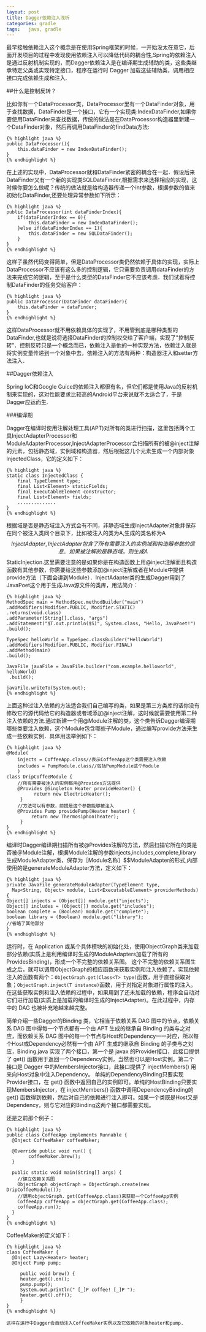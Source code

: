 ```yaml
---
layout: post
title: Dagger依赖注入浅析 
categories:	gradle
tags:   java, gradle
---
```


最早接触依赖注入这个概念是在使用Spring框架的时候，一开始没太在意它，后面开发项目的过程中发现使用依赖注入可以降低代码的耦合性,Spring的依赖注入是通过反射机制实现的，而Dagger依赖注入是在编译期生成辅助的类，这些类继承特定父类或实现特定接口，程序在运行时 Dagger 加载这些辅助类，调用相应接口完成依赖生成和注入.


##什么是控制反转？

比如你有一个DataProcessor类，DataProcessor里有一个DataFinder对象，用于查找数据，DataFinder是一个接口，它有一个实现类:IndexDataFinder,如果你要使用DataFinder来查找数据，传统的做法是在DataProcessor构造器里新建一个DataFinder对象，然后再调用DataFinder的findData方法:
	
	{% highlight java %}
	public DataProcessor(){
		this.dataFinder = new IndexDataFinder();
	}
	{% endhighlight %}

在上述的实现中，DataProcessor就和DataFinder紧密的耦合在一起．假设后来DataFinder又有一个新的实现类SQLDataFinder,根据需求来选择相应的实现，这时候你要怎么做呢？传统的做法就是给构造器传递一个int参数，根据参数的值来初始化DataFinder,还要处理异常参数如下所示：


	{% highlight java %}
	public DataProcessor(int dataFinderIndex){
		if(dataFinderIndex == 0){
			this.dataFinder = new IndexDataFinder();	
		}else if(dataFinderIndex == 1){
			this.dataFinder = new SQLDataFinder();
		}
	}
	{% endhighlight %}

这样子虽然代码变得简单，但是DataProcessor类仍然依赖于具体的实现，实际上DataProcessor不应该有这么多的控制逻辑，它只需要负责调用dataFinder的方法来完成它的逻辑，至于是什么类型的DataFinder它不应该考虑．我们试着将控制DataFinder的任务交给客户：

	
	{% highlight java %}
	public DataProcessor(DataFinder dataFinder){
		this.dataFinder = dataFinder;
	}
	{% endhighlight %}

这样DataProcessor就不用依赖具体的实现了，不用管到底是哪种类型的DataFinder,也就是说将选择DataFinder的控制权交给了客户端，实现了"控制反转"．控制反转只是一个概念而已，依赖注入是他的一种实现方法，依赖注入就是将实例变量传递到一个对象中去，依赖注入的方法有两种：构造器注入和setter方法注入．

##Dagger依赖注入

Spring IoC和Google Guice的依赖注入都很有名，但它们都是使用Java的反射机制来实现的，这对性能要求比较高的Android平台来说就不太适合了，于是Dagger应运而生.

###编译期

Dagger在编译时使用注解处理工具(APT)对所有的类进行扫描，这里包括两个工具InjectAdapterProcessor和ModuleAdapterProcessor,InjectAdapterProcessor会扫描所有的被@inject注解的元素，包括静态域，实例域和构造器，然后根据这几个元素生成一个内部对象InjectedClass，它的定义如下：

	{% highlight java %}
	static class InjectedClass {
		final TypeElement type;
		final List<Element> staticFields;
		final ExecutableElement constructor;
		final List<Element> fields;
		..............
	}
	{% endhighlight %}

根据域是否是静态域注入方式会有不同，非静态域生成InjectAdapter对象并保存在同个被注入类同个目录下，比如被注入的类为A,生成的类名称为A$$InjectAdapter,InjectAdapter包含了所有需要注入的实例域和构造器参数的信息．如果被注解的是静态域，则生成A$$StaticInjection.这里需要注意的是如果你是在构造函数上用@inject注解而且构造函数有其他参数，你需要给这些参数添加@inject注解或者在Module中提供provide方法（下面会讲到Module）．InjectAdapter类的生成Dagger用到了JavaPoet这个用于生成Java源文件的类库，用法简介：

	{% highlight java %}
	MethodSpec main = MethodSpec.methodBuilder("main")
	.addModifiers(Modifier.PUBLIC, Modifier.STATIC)
	.returns(void.class)
	.addParameter(String[].class, "args")
	.addStatement("$T.out.println($S)", System.class, "Hello, JavaPoet!")
	.build();

	TypeSpec helloWorld = TypeSpec.classBuilder("HelloWorld")
	.addModifiers(Modifier.PUBLIC, Modifier.FINAL)
	.addMethod(main)
	.build();

	JavaFile javaFile = JavaFile.builder("com.example.helloworld", helloWorld)
	 .build();

	javaFile.writeTo(System.out);
	{% endhighlight %}


上面这种过注入依赖的方法适合我们自己编写的类，如果是第三方类库的话你没有修改它的源代码给它的构造器或者域添加@inject注解，这时候就需要使用第二种注入依赖的方法.通过新建一个用@Module注解的类，这个类告诉Dagger编译期哪些类要注入依赖，这个Module包含哪些子Module，通过编写provide方法来生成一些依赖实例．具体用法举例如下：

	{% highlight java %}
	@Module(
		injects = CoffeeApp.class//表示CoffeeApp这个类需要注入依赖
		includes = PumpModule.class//包括PumpModule这个Module
		)	
	class DripCoffeeModule {
		//所有需要被注入的实例都用@Provides方法提供
		@Provides @Singleton Heater provideHeater() {
			  return new ElectricHeater();
		 }
		//方法可以有参数，前提是这个参数能够被注入
		@Provides Pump providePump(Heater heater) {
			 return new Thermosiphon(heater);	
		 }
	}
	{% endhighlight %}

编译时Dagger编译期扫描所有被@Provides注解的方法，然后扫描它所在的类是否被＠Module注解，根据Module注解的参数injects,includes,complete,library生成ModuleAdapter类，保存为［Module名称］$$ModuleAdapter的形式,内部使用的是generateModuleAdapter方法，定义如下：

	{% highlight java %}
	private JavaFile generateModuleAdapter(TypeElement type,
	  Map<String, Object> module, List<ExecutableElement> providerMethods) {
	Object[] injects = (Object[]) module.get("injects");
	Object[] includes = (Object[]) module.get("includes");
	boolean complete = (Boolean) module.get("complete");
	boolean library = (Boolean) module.get("library");
	//省略了其他部分
	}
	{% endhighlight %}

运行时，在 Application 或某个具体模块的初始化处，使用ObjectGraph类来加载部分依赖(实质上是利用编译时生成的ModuleAdapters加载了所有的ProvidesBinding)，形成一个不完整的依赖关系图。 这个不完整的依赖关系图生成之后，就可以调用ObjectGraph的相应函数来获取实例和注入依赖了。实现依赖注入的函数有两个：`ObjectGraph.get(Class<T> type)`函数，用于直接获取对象；`ObjectGraph.inject(T instance)`函数，用于对指定对象进行属性的注入。在这些获取实例和注入依赖的过程中，如果用到了还未加载的依赖，程序会自动对它们进行加载(实质上是加载的编译时生成的InjectAdapter)。在此过程中，内存中的 DAG 也被补充地越来越完整。

简单介绍一些Dagger的Binding 类，它相当于依赖关系 DAG 图中的节点，依赖关系 DAG 图中得每一个节点都有一个由 APT 生成的继承自 Binding 的类与之对应，而依赖关系 DAG 图中的每一个节点与Host和Dependency一一对应，所以每个Host或Dependency必然有一个由 APT 生成的继承自 Binding 的子类与之对应，Binding.java 实现了两个接口，第一个是 javax 的Provider接口，此接口提供了 get() 函数用于返回一个Dependency实例，当然也可以是Host实例。第二个接口是 Dagger 中的MembersInjector接口，此接口提供了 injectMembers() 用来向Host对象中注入Dependency。
单纯的DependencyBinding只要实现Provider接口，在 get() 函数中返回自己的实例即可。单纯的HostBinding只要实现MembersInjector，在 injectMembers() 函数中调用DependencyBinding的 get() 函数得到依赖，然后对自己的依赖进行注入即可。如果一个类既是Host又是Dependency，则与它对应的Binding这两个接口都需要实现。

还是之前那个例子：

	{% highlight java %}
	public class CoffeeApp implements Runnable {
	  @Inject CoffeeMaker coffeeMaker;

	  @Override public void run() {
			coffeeMaker.brew();
	  }

	  public static void main(String[] args) {
		//建立依赖关系图
		ObjectGraph objectGraph = ObjectGraph.create(new DripCoffeeModule());
		//调用objectGraph．get(CoffeeApp.class)来获取一个CoffeeApp实例
		CoffeeApp coffeeApp = objectGraph.get(CoffeeApp.class);
		coffeeApp.run();
	  }
	}
	{% endhighlight %}

CoffeeMaker的定义如下：

	{% highlight java %}
	class CoffeeMaker {
	  @Inject Lazy<Heater> heater; 
	  @Inject Pump pump;

		 public void brew() {
		 heater.get().on();
		 pump.pump();
		 System.out.println(" [_]P coffee! [_]P ");
		 heater.get().off();
		 }
	}
	{% endhighlight %}

	这样在运行中Dagger会自动注入CoffeeMaker实例以及它依赖的对象heater和pump.
